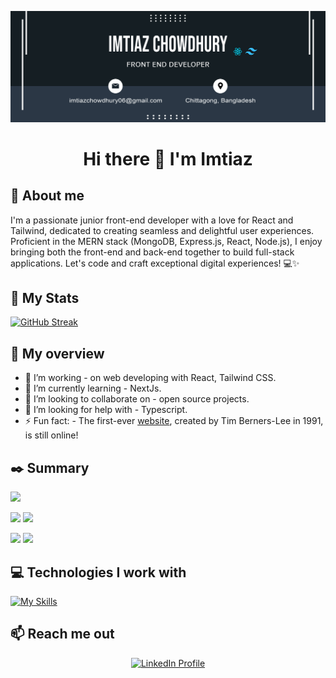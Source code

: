 ![Banner!](https://raw.githubusercontent.com/im3az/im3az/main/banner_imtiaz-01.jpg)

# <div align="center">Hi there 👋 I'm Imtiaz</div>

## :information_desk_person: About me

I'm a passionate junior front-end developer with a love for React and Tailwind, dedicated to creating seamless and delightful user experiences. Proficient in the MERN stack (MongoDB, Express.js, React, Node.js), I enjoy bringing both the front-end and back-end together to build full-stack applications. Let's code and craft exceptional digital experiences! 💻✨

## :memo: My Stats

[![GitHub Streak](https://streak-stats.demolab.com?user=im3az&theme=dark&hide_border=true&date_format=M%20j%5B%2C%20Y%5D&card_width=520&card_height=185)](https://git.io/streak-stats)

## :eyes: My overview

- 🔭 I’m working - on web developing with React, Tailwind CSS. 
- 🌱 I’m currently learning - NextJs.
- 👯 I’m looking to collaborate on - open source projects.
- 🤔 I’m looking for help with - Typescript.
- ⚡ Fun fact: - The first-ever [website](http://info.cern.ch), created by Tim Berners-Lee in 1991, is still online!

## :black_nib: Summary

![](http://github-profile-summary-cards.vercel.app/api/cards/profile-details?username=im3az&theme=monokai) 

![](http://github-profile-summary-cards.vercel.app/api/cards/repos-per-language?username=im3az&theme=monokai) 
![](http://github-profile-summary-cards.vercel.app/api/cards/most-commit-language?username=im3az&theme=monokai) 

![](http://github-profile-summary-cards.vercel.app/api/cards/stats?username=im3az&theme=monokai) 
![](http://github-profile-summary-cards.vercel.app/api/cards/productive-time?username=im3az&theme=monokai&utcOffset=8) 

## :computer: Technologies I work with

[![My Skills](https://skillicons.dev/icons?i=js,html,css,mongodb,react,ts,tailwind,vscode,nodejs,express)](https://skillicons.dev)

## :mailbox: Reach me out

<p align="center">
  <a href="https://www.linkedin.com/in/im3azchowdhury">
    <img height="75" src="https://github.com/mir-hussain/mir-hussain/blob/main/images/icons/Linkedin.png" alt="LinkedIn Profile">
  </a>
</p>
